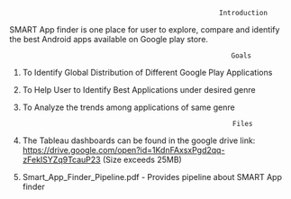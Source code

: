                                                         Introduction
SMART App finder is one place for user to explore, compare and identify the best Android apps available on Google play store. 


                                                           Goals
1. To Identify Global Distribution of Different Google Play Applications
2. To Help User to Identify Best Applications under desired genre
3. To Analyze the trends among  applications of same genre

                                                           Files
1. The Tableau dashboards can be found in the google drive link: https://drive.google.com/open?id=1KdnFAxsxPgd2qq-zFekISYZq9TcauP23 (Size exceeds 25MB)
2. Smart_App_Finder_Pipeline.pdf - Provides pipeline about SMART App finder








